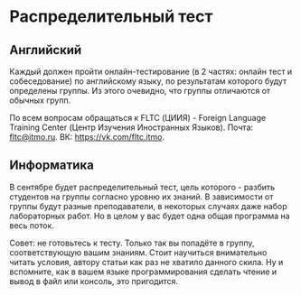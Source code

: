 # Распределительный тест

## Английский

Каждый должен пройти онлайн-тестирование (в 2 частях: онлайн тест и собеседование) по английскому языку, по результатам которого будут определены группы. Из этого очевидно, что группы отличаются от обычных групп.

По всем вопросам обращаться к FLTC (ЦИИЯ) - Foreign Language Training Center (Центр Изучения Иностранных Языков). Почта: fltc@itmo.ru. ВК: https://vk.com/fltc.itmo.

## Информатика

В сентябре будет распределительный тест, цель которого - разбить студентов на группы согласно уровню их знаний. В зависимости от группы будут разные преподаватели, в некоторых случаях даже набор лабораторных работ. Но в целом у вас будет одна общая программа на весь поток.

Совет: не готовьтесь к тесту. Только так вы попадёте в группу, соответствующую вашим знаниям. Стоит научиться внимательно читать условия, автору статьи как раз не хватило данного скила. Ну и вспомните, как в вашем языке программирования сделать чтение и вывод в файл или консоль, это пригодится.
